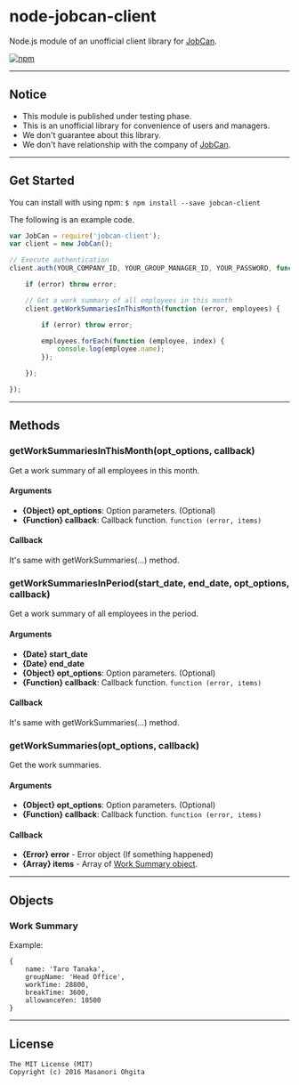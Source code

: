 # node-jobcan-client

Node.js module of an unofficial client library for [JobCan](http://jobcan.ne.jp/).

[![npm](https://img.shields.io/npm/v/jobcan-client.svg?maxAge=2592000)](https://www.npmjs.com/package/jobcan-client)


----


## Notice

* This module is published under testing phase.
* This is an unofficial library for convenience of users and managers.
* We don't guarantee about this library.
* We don't have relationship with the company of [JobCan](http://jobcan.ne.jp/).


----


## Get Started

You can install with using npm:
``$ npm install --save jobcan-client``

The following is an example code.

```js
var JobCan = require('jobcan-client');
var client = new JobCan();

// Execute authentication
client.auth(YOUR_COMPANY_ID, YOUR_GROUP_MANAGER_ID, YOUR_PASSWORD, function (error, session_id) {

	if (error) throw error;

	// Get a work summary of all employees in this month
	client.getWorkSummariesInThisMonth(function (error, employees) {

		if (error) throw error;

		employees.forEach(function (employee, index) {
			console.log(employee.name);
		});

	});

});
```


----


## Methods

### getWorkSummariesInThisMonth(opt_options, callback)

Get a work summary of all employees in this month.

#### Arguments

* **{Object} opt_options**:  Option parameters. (Optional)
* **{Function} callback**:  Callback function. ``function (error, items)``

#### Callback

It's same with getWorkSummaries(...) method.


### getWorkSummariesInPeriod(start_date, end_date, opt_options, callback)

Get a work summary of all employees in the period.

#### Arguments

* **{Date} start_date**
* **{Date} end_date**
* **{Object} opt_options**:  Option parameters. (Optional)
* **{Function} callback**:  Callback function. ``function (error, items)``

#### Callback

It's same with getWorkSummaries(...) method.


### getWorkSummaries(opt_options, callback)

Get the work summaries.

#### Arguments

* **{Object} opt_options**:  Option parameters. (Optional)
* **{Function} callback**:  Callback function. ``function (error, items)``

#### Callback

* **{Error} error** - Error object (If something happened)
* **{Array} items** - Array of [Work Summary object](#workSummaryObject).


----


## Objects

### <a id="workSummaryObject">Work Summary</a>

Example:

```
{
    name: 'Taro Tanaka',
    groupName: 'Head Office',
    workTime: 28800,
    breakTime: 3600,
    allowanceYen: 10500
}
```


----


## License

```
The MIT License (MIT)
Copyright (c) 2016 Masanori Ohgita
```
